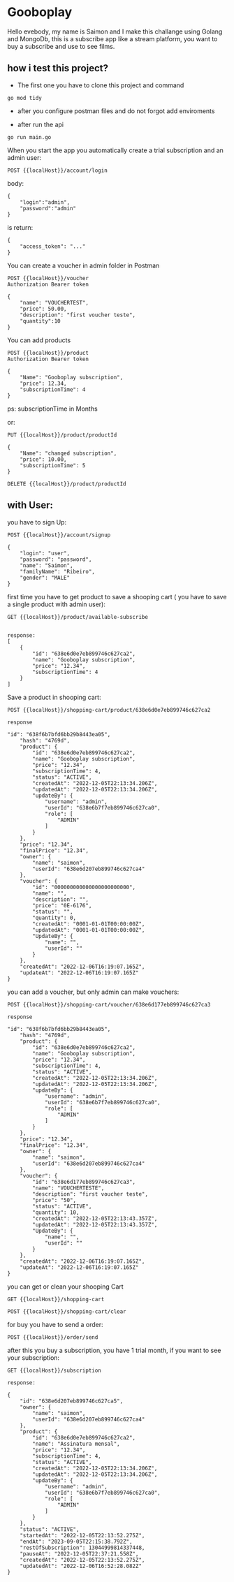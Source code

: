 # Gooboplay

Hello evebody, my name is Saimon and I make this challange using Golang and MongoDb,
this is a subscribe app like a stream platform, you want to buy a subscribe and use to see films. 

 
## how i test this project?

* The first one you have to clone this project and command 

```
go mod tidy
```

* after you configure postman files and do not forgot add enviroments

* after run the api

```
go run main.go
```

When you start the app you automatically create a trial subscription and an admin user: 

```
POST {{localHost}}/account/login
```
body:
```
{
    "login":"admin",
    "password":"admin"
}
```
is return:

```
{
    "access_token": "..."
}

```
You can create a voucher in admin folder in Postman

```
POST {{localHost}}/voucher
Authorization Bearer token
```
```
{
    "name": "VOUCHERTEST",
    "price": 50.00,
    "description": "first voucher teste",
    "quantity":10
}
```
You can add products
```
POST {{localHost}}/product
Authorization Bearer token
```
```
{
    "Name": "Gooboplay subscription",
    "price": 12.34,
    "subscriptionTime": 4
}
```
ps: subscriptionTime in Months

or:
```
PUT {{localHost}}/product/productId

{
    "Name": "changed subscription",
    "price": 10.00,
    "subscriptionTime": 5
}

DELETE {{localHost}}/product/productId
```

## with User:

you have to sign Up:

```
POST {{localHost}}/account/signup

{
    "login": "user",
    "password": "password",
    "name": "Saimon",
    "familyName": "Ribeiro",
    "gender": "MALE"
}

```

first time you have to get product to save a shooping cart ( you have to save a single product with admin user):

```
GET {{localHost}}/product/available-subscribe


response:
[
    {
        "id": "638e6d0e7eb899746c627ca2",
        "name": "Gooboplay subscription",
        "price": "12.34",
        "subscriptionTime": 4
    }
]

```

Save a product in shooping cart:

```
POST {{localHost}}/shopping-cart/product/638e6d0e7eb899746c627ca2

response

"id": "638f6b7bfd6bb29b8443ea05",
    "hash": "4769d",
    "product": {
        "id": "638e6d0e7eb899746c627ca2",
        "name": "Gooboplay subscription",
        "price": "12.34",
        "subscriptionTime": 4,
        "status": "ACTIVE",
        "createdAt": "2022-12-05T22:13:34.206Z",
        "updatedAt": "2022-12-05T22:13:34.206Z",
        "updateBy": {
            "username": "admin",
            "userId": "638e6b7f7eb899746c627ca0",
            "role": [
                "ADMIN"
            ]
        }
    },
    "price": "12.34",
    "finalPrice": "12.34",
    "owner": {
        "name": "saimon",
        "userId": "638e6d207eb899746c627ca4"
    },
    "voucher": {
        "id": "000000000000000000000000",
        "name": "",
        "description": "",
        "price": "0E-6176",
        "status": "",
        "quantity": 0,
        "createdAt": "0001-01-01T00:00:00Z",
        "updatedAt": "0001-01-01T00:00:00Z",
        "UpdateBy": {
            "name": "",
            "userId": ""
        }
    },
    "createdAt": "2022-12-06T16:19:07.165Z",
    "updateAt": "2022-12-06T16:19:07.165Z"
}
```

you can add a voucher, but only admin can make vouchers:

```
POST {{localHost}}/shopping-cart/voucher/638e6d177eb899746c627ca3

response

"id": "638f6b7bfd6bb29b8443ea05",
    "hash": "4769d",
    "product": {
        "id": "638e6d0e7eb899746c627ca2",
        "name": "Gooboplay subscription",
        "price": "12.34",
        "subscriptionTime": 4,
        "status": "ACTIVE",
        "createdAt": "2022-12-05T22:13:34.206Z",
        "updatedAt": "2022-12-05T22:13:34.206Z",
        "updateBy": {
            "username": "admin",
            "userId": "638e6b7f7eb899746c627ca0",
            "role": [
                "ADMIN"
            ]
        }
    },
    "price": "12.34",
    "finalPrice": "12.34",
    "owner": {
        "name": "saimon",
        "userId": "638e6d207eb899746c627ca4"
    },
    "voucher": {
        "id": "638e6d177eb899746c627ca3",
        "name": "VOUCHERTESTE",
        "description": "first voucher teste",
        "price": "50",
        "status": "ACTIVE",
        "quantity": 10,
        "createdAt": "2022-12-05T22:13:43.357Z",
        "updatedAt": "2022-12-05T22:13:43.357Z",
        "UpdateBy": {
            "name": "",
            "userId": ""
        }
    },
    "createdAt": "2022-12-06T16:19:07.165Z",
    "updateAt": "2022-12-06T16:19:07.165Z"
}
```

you can get or clean your shooping Cart

```
GET {{localHost}}/shopping-cart

POST {{localHost}}/shopping-cart/clear
```

for buy you have to send a order:

```
POST {{localHost}}/order/send
```
after this you buy a subscription, you have 1 trial month, if you want to see your subscription:

```
GET {{localHost}}/subscription

response:

{
    "id": "638e6d207eb899746c627ca5",
    "owner": {
        "name": "saimon",
        "userId": "638e6d207eb899746c627ca4"
    },
    "product": {
        "id": "638e6d0e7eb899746c627ca2",
        "name": "Assinatura mensal",
        "price": "12.34",
        "subscriptionTime": 4,
        "status": "ACTIVE",
        "createdAt": "2022-12-05T22:13:34.206Z",
        "updatedAt": "2022-12-05T22:13:34.206Z",
        "updateBy": {
            "username": "admin",
            "userId": "638e6b7f7eb899746c627ca0",
            "role": [
                "ADMIN"
            ]
        }
    },
    "status": "ACTIVE",
    "startedAt": "2022-12-05T22:13:52.275Z",
    "endAt": "2023-09-05T22:15:38.792Z",
    "restOfSubscription": 13044999814337448,
    "pauseAt": "2022-12-05T22:37:21.558Z",
    "createdAt": "2022-12-05T22:13:52.275Z",
    "updatedAt": "2022-12-06T16:52:28.082Z"
}

```
